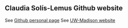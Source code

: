 ## Claudia Sol&iacute;s-Lemus Github website

See [Github personal page](http://crsl4.github.io/)
See [UW-Madison website](http://pages.stat.wisc.edu/~claudia/)
